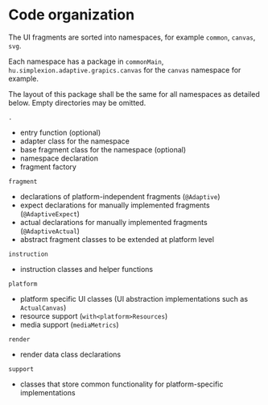 # Code organization

The UI fragments are sorted into namespaces, for example `common`, `canvas`, `svg`.

Each namespace has a package in `commonMain`, `hu.simplexion.adaptive.grapics.canvas` for the `canvas` namespace for example.

The layout of this package shall be the same for all namespaces as detailed below. Empty directories
may be omitted.

`.`
* entry function (optional)
* adapter class for the namespace
* base fragment class for the namespace (optional)
* namespace declaration
* fragment factory

`fragment`
* declarations of platform-independent fragments (`@Adaptive`)
* expect declarations for manually implemented fragments (`@AdaptiveExpect`)
* actual declarations for manually implemented fragments (`@AdaptiveActual`)
* abstract fragment classes to be extended at platform level

`instruction`
* instruction classes and helper functions

`platform`

* platform specific UI classes (UI abstraction implementations such as `ActualCanvas`)
* resource support (`with<platform>Resources`)
* media support (`mediaMetrics`)

`render`
* render data class declarations

`support`

* classes that store common functionality for platform-specific implementations